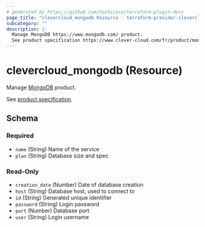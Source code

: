 ```yaml
---
# generated by https://github.com/hashicorp/terraform-plugin-docs
page_title: "clevercloud_mongodb Resource - terraform-provider-clevercloud"
subcategory: ""
description: |-
  Manage MongoDB https://www.mongodb.com/ product.
  See product specification https://www.clever-cloud.com/fr/product/mongodb/.
---
```


# clevercloud_mongodb (Resource)

Manage [MongoDB](https://www.mongodb.com/) product.

See [product specification](https://www.clever-cloud.com/fr/product/mongodb/).



<!-- schema generated by tfplugindocs -->
## Schema

### Required

- `name` (String) Name of the service
- `plan` (String) Database size and spec

### Read-Only

- `creation_date` (Number) Date of database creation
- `host` (String) Database host, used to connect to
- `id` (String) Generated unique identifier
- `password` (String) Login password
- `port` (Number) Database port
- `user` (String) Login username
